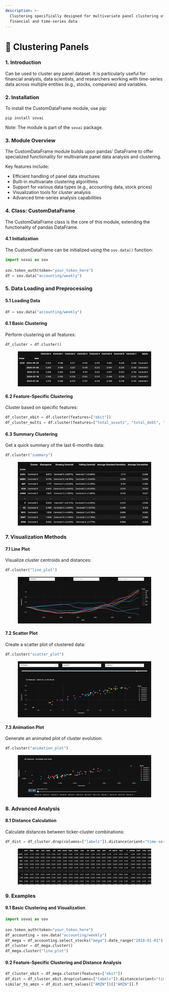 ```yaml
---
description: >-
  Clustering specifically designed for multivariate panel clustering of
  financial and time-series data
---
```


# 🍇 Clustering Panels

### 1. Introduction

Can be used to cluster any panel dataset.  It is particularly useful for financial analysts, data scientists, and researchers working with time-series data across multiple entities (e.g., stocks, companies) and variables.

### 2. Installation

To install the CustomDataFrame module, use pip:

```
pip install sovai
```

Note: The module is part of the `sovai` package.

### 3. Module Overview

The CustomDataFrame module builds upon pandas' DataFrame to offer specialized functionality for multivariate panel data analysis and clustering.

Key features include:

* Efficient handling of panel data structures
* Built-in multivariate clustering algorithms
* Support for various data types (e.g., accounting data, stock prices)
* Visualization tools for cluster analysis
* Advanced time-series analysis capabilities

### 4. Class: CustomDataFrame

The CustomDataFrame class is the core of this module, extending the functionality of pandas DataFrame.

#### 4.1 Initialization

The CustomDataFrame can be initialized using the `sov.data()` function:

```python
import sovai as sov

sov.token_auth(token="your_token_here")
df = sov.data("accounting/weekly")
```

### 5. Data Loading and Preprocessing

#### 5.1 Loading Data

```python
df = sov.data("accounting/weekly")
```

#### 6.1 Basic Clustering

Perform clustering on all features:

```python
df_cluster = df.cluster()
```

<figure><img src="../.gitbook/assets/image (100).png" alt=""><figcaption></figcaption></figure>

#### 6.2 Feature-Specific Clustering

Cluster based on specific features:

```python
df_cluster_ebit = df.cluster(features=["ebit"])
df_cluster_multi = df.cluster(features=["total_assets", "total_debt", "ebit"])
```

#### 6.3 Summary Clustering

Get a quick summary of the last 6-months data:

```python
df.cluster("summary")
```

<figure><img src="../.gitbook/assets/image (105).png" alt=""><figcaption></figcaption></figure>

### 7. Visualization Methods

#### 7.1 Line Plot

Visualize cluster centroids and distances:

```python
df.cluster("line_plot")
```

<figure><img src="../.gitbook/assets/image (106).png" alt=""><figcaption></figcaption></figure>

#### 7.2 Scatter Plot

Create a scatter plot of clustered data:

```python
df.cluster("scatter_plot")
```

<figure><img src="../.gitbook/assets/image (109).png" alt=""><figcaption></figcaption></figure>

#### 7.3 Animation Plot

Generate an animated plot of cluster evolution:

```python
df.cluster("animation_plot")
```

<figure><img src="../.gitbook/assets/image (110).png" alt=""><figcaption></figcaption></figure>

### 8. Advanced Analysis

#### 8.1 Distance Calculation

Calculate distances between ticker-cluster combinations:

```python
df_dist = df_cluster.drop(columns=["labels"]).distance(orient="time-series")
```

<figure><img src="../.gitbook/assets/image (111).png" alt=""><figcaption></figcaption></figure>

### 9. Examples

#### 9.1 Basic Clustering and Visualization

```python
import sovai as sov

sov.token_auth(token="your_token_here")
df_accounting = sov.data("accounting/weekly")
df_mega = df_accounting.select_stocks("mega").date_range("2018-01-01")
df_cluster = df_mega.cluster()
df_mega.cluster("line_plot")
```

#### 9.2 Feature-Specific Clustering and Distance Analysis

```python
df_cluster_ebit = df_mega.cluster(features=["ebit"])
df_dist = df_cluster_ebit.drop(columns=["labels"]).distance(orient="time-series")
similar_to_amzn = df_dist.sort_values(["AMZN"])[["AMZN"]].T
```
